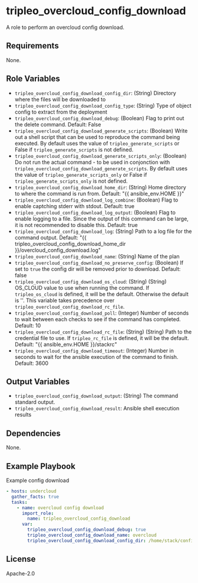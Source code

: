 tripleo_overcloud_config_download
=================================

A role to perform an overcloud config download.

Requirements
------------

None.

Role Variables
--------------

* `tripleo_overcloud_config_download_config_dir`: (String) Directory where the files will be downloaded to
* `tripleo_overcloud_config_download_config_type`: (String) Type of object config to extract from the deployment
* `tripleo_overcloud_config_download_debug`: (Boolean) Flag to print out the delete command. Default: False
* `tripleo_overcloud_config_download_generate_scripts`: (Boolean) Write out a shell script that can be used to reproduce the command being executed. By default uses the value of `tripleo_generate_scripts` or False if `tripleo_generate_scripts` is not defined.
* `tripleo_overcloud_config_download_generate_scripts_only`: (Boolean) Do not run the actual command - to be used in conjonction with `tripleo_overcloud_config_download_generate_scripts`. By default uses the value of `tripleo_generate_scripts_only` or False if `tripleo_generate_scripts_only` is not defined.
* `tripleo_overcloud_config_download_home_dir`: (String) Home directory to where the command is run from. Default: "{{ ansible_env.HOME }}"
* `tripleo_overcloud_config_download_log_combine`: (Boolean) Flag to enable captching stderr with stdout. Default: true
* `tripleo_overcloud_config_download_log_output`: (Boolean) Flag to enable logging to a file. Since the output of this command can be large, it is not recommended to disable this. Default: true
* `tripleo_overcloud_config_download_log`: (String) Path to a log file for the command output. Default: "{{ tripleo_overcloud_config_download_home_dir }}/overcloud_config_download.log"
* `tripleo_overcloud_config_download_name`: (String) Name of the plan
* `tripleo_overcloud_config_download_no_preserve_config`: (Boolean) If set to `true` the config dir will be removed prior to download. Default: false
* `tripleo_overcloud_config_download_os_cloud`: (String) (String) OS_CLOUD value to use when running the command. If `tripleo_os_cloud` is defined, it will be the default. Otherwise the default is ''. This variable takes precedence over `tripleo_overcloud_config_download_rc_file`.
* `tripleo_overcloud_config_download_poll`: (Integer) Number of seconds to wait between each checks to see if the command has completed. Default: 10
* `tripleo_overcloud_config_download_rc_file`: (String) (String) Path to the credential file to use. If `tripleo_rc_file` is defined, it will be the default. Default: "{{ ansible_env.HOME }}/stackrc"
* `tripleo_overcloud_config_download_timeout`: (Integer) Number in seconds to wait for the ansible execution of the command to finish. Default: 3600

Output Variables
----------------

* `tripleo_overcloud_config_download_output`: (String) The command standard output.
* `tripleo_overcloud_config_download_result`: Ansible shell execution results

Dependencies
------------

None.

Example Playbook
----------------

Example config download

```yaml
- hosts: undercloud
  gather_facts: true
  tasks:
    - name: overcloud config download
      import_role:
        name: tripleo_overcloud_config_download
      var:
        tripleo_overcloud_config_download_debug: true
        tripleo_overcloud_config_download_name: overcloud
        tripleo_overcloud_config_download_config_dir: /home/stack/config
```

License
-------

Apache-2.0
